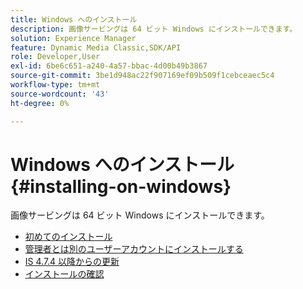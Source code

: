 ```yaml
---
title: Windows へのインストール
description: 画像サービングは 64 ビット Windows にインストールできます。
solution: Experience Manager
feature: Dynamic Media Classic,SDK/API
role: Developer,User
exl-id: 6be6c651-a240-4a57-bbac-4d00b49b3867
source-git-commit: 3be1d948ac22f907169ef09b509f1cebceaec5c4
workflow-type: tm+mt
source-wordcount: '43'
ht-degree: 0%

---
```


# Windows へのインストール{#installing-on-windows}

画像サービングは 64 ビット Windows にインストールできます。

* [初めてのインストール](t-first-time-installation-win.md)
* [管理者とは別のユーザーアカウントにインストールする](t-diff-account-win.md)
* [IS 4.7.4 以降からの更新](t-update-win.md)
* [インストールの確認](t-verify-win.md)
